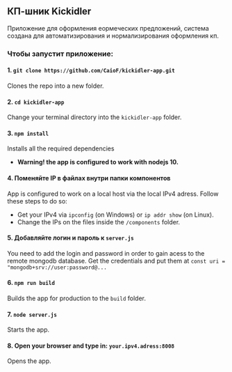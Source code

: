 ## КП-шник Kickidler

Приложение для оформления еормеческих предложений, система создана для автоматизирования и нормализирования оформления кп.

### Чтобы запустит приложение:

#### 1. `git clone https://github.com/CaioF/kickidler-app.git`<br>
Clones the repo into a new folder.

#### 2. `cd kickidler-app`
Change your terminal directory into the `kickidler-app` folder.<br>

#### 3. `npm install`
Installs all the required dependencies
* **Warning! the app is configured to work with nodejs 10.**<br>

#### 4. Поменяйте IP в файлах внутри папки компонентов
App is configured to work on a local host via the local IPv4 adress. Follow these steps to do so: 
* Get your IPv4 via `ipconfig` (on Windows) or `ip addr show` (on Linux).
* Change the IPs on the files inside the `/components` folder.<br>

#### 5. Добавляйте логин и пароль к `server.js`
You need to add the login and password in order to gain acess to the remote mongodb database.
Get the credentials and put them at `const uri = "mongodb+srv://user:password@...`<br>

#### 6. `npm run build`
Builds the app for production to the `build` folder.<br>

#### 7. `node server.js`
Starts the app.<br>

#### 8. Open your browser and type in: `your.ipv4.adress:8008`
Opens the app.<br>
